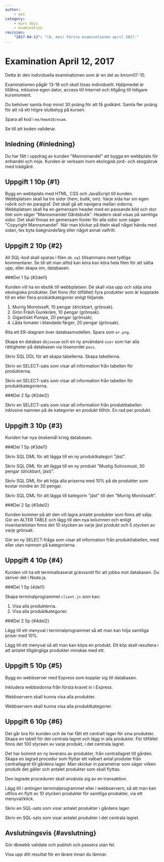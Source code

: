 ```yaml
---
author:
    - mos
category:
    - kurs dbjs
    - examination
revision:
    "2017-04-12": "(A, mos) Första examinationen april 2017."
...
```

Examination April 12, 2017
=======================================

Detta är den individuella examinationen som är en del av kmom07-10.

Examinationen pågår 13-18 och skall lösas individuellt. Hjälpmedel är tillåtna, inklusive egen dator, access till Internet och tillgång till tidigare kursmoment. 

Du behöver samla ihop minst 30 poäng för att få godkänt. Samla fler poäng för att nå ett högre slutbetyg på kursen.

<!--more-->

Spara all kod i `me/kmom10/exam`.

Se till att koden validerar.



Inledning {#inledning}
---------------------------------------

Du har fått i uppdrag av kunden "Mannsmandel" att bygga en webbplats för enhandel och nöje. Kunden är verksam inom ekologisk jord- och skogsbruk med trädgård.



Uppgift 1 10p {#1}
---------------------------------------

Bygg en webbplats med HTML, CSS och JavaScript till kunden. Webbplatsen skall ha tre sidor (hem, butik, om). Varje sida har sin egen rubrik och en paragraf. Det skall gå att navigera mellan sidorna. Webbplatsen skall ha en gemensam header med en passande bild och stor titel som säger "Mannsmandel Gårdsbutik". Headern skall visas på samtliga sidor. Det skall finnas en gemensam footer för alla sidor som säger "Copyright Mannsmandel". När man klickar på titeln skall något hända med sidan, tex byta bakgrundsfärg eller något annat valfritt.



Uppgift 2 10p {#2}
---------------------------------------

All SQL-kod skall sparas i filen `db.sql` tillsammans med tydliga kommentarer. Se till att man alltid kan köra kan köra hela filen för att sätta upp, eller skapa om, databasen.



###Del 1 5p {#2del1}

Kunden vill ha en ebutik till webbplatsen. De skall visa upp och sälja sina ekologiska produkter. Det finns (för tillfället) fyra produkter som är kopplade till en eller flera produktkategorier enligt följande.

1. Murrig Morotssaft, 10 pengar (drickbart, grönsak).
2. Grön Fräsh Gurkkräm, 10 pengar (grönsak).
3. Gigantiskt Pumpa, 20 pengar (grönsak).
4. Låda tomater i blandade färger, 20 pengar (grönsak).

Rita ett ER-diagram över databasmodellen. Spara som `er.png`.

Skapa en databas `dbjsexam` och en ny användare `user` som har alla rättigheter på databasen via lösenordet `pass`.

Skriv SQL DDL för att skapa tabellerna. Skapa tabellerna.

Skriv en SELECT-sats som visar all information från tabellen för produkterna.

Skriv en SELECT-sats som visar all information från tabellen för produktkategorierna.



###Del 2 5p {#2del2}

Skriv en SELECT-sats som visar all information från produkttabellen inklusive namnen på de kategorier en produkt tillhör. En rad per produkt.



Uppgift 3 10p {#3}
---------------------------------------

Kunden har nya önskemål kring databasen.



###Del 1 5p {#3del1}

Skriv SQL DML för att lägga till en ny produktkategori "jäst".

Skriv SQL DML för att lägga till en ny produkt "Mustig Solrosmust, 30 pengar (drickbart, jäst)".

Skriv SQL DML för att höja alla priserna med 10% på de produkter som kostar mindre än 30 pengar.

Skriv SQL DML för att lägga till kategorin "jäst" till den "Murrig Morotssaft".



###Del 2 5p {#3del2}

Kunden kommer på att den vill lagra antalet produkter som finns att sälja. Gör en ALTER TABLE och lägg till den nya kolumnen och enligt inventarielistan finns det 10 stycken av varje jäst produkt och 5 stycken av varje grönsak.

Gör en ny SELECT-fråga som visar all information från produkttabellen, med eller utan namnen på kategorierna.



Uppgift 4 10p {#4}
---------------------------------------

Kunden vill ha ett terminalbaserat gränssnitt för att jobba mot databasen. Du skriver det i Node.js.



###Del 1 5p {4del1}

Skapa terminalprogrammet `client.js` som kan:

1. Visa alla produkterna.
1. Visa alla produktkategorier.



###Del 2 5p {#4del2}

Lägg till ett menyval i terminalprogrammet så att man kan höja samtliga priser med 10%.

Lägg till ett menyval så att man kan köpa en produkt. Ett köp skall resultera i att antalet tillgängliga produkter minskas med ett.



Uppgift 5 10p {#5}
---------------------------------------

Bygg en webbserver med Express som kopplar sig till databasen.

Inkludera webbsidorna från första kravet in i Express.

Webbservern skall kunna visa alla produkter.

Webbservern skall kunna visa alla produktkategorier.



Uppgift 6 10p {#6}
---------------------------------------

Det går bra för kunden och de har fått ett centralt lager för sina produkter. Skapa en tabell för det centrala lagret och lägg in alla produkter. För tillfället finns det 100 stycken av varje produkt, i det centrala lagret.

Det har kommit en ny leverans av produkter, från centrallagret till gården. Skapa en lagrad procedur som flyttar ett valbart antal produter från centrallagret till gårdens lager. Man skickar in parametrar som säger vilken produtk det gäller och antalet produkter som skall flyttas.

Den lagrade proceduren skall använda sig av en transaktion.

Lägg till i antingen terminalprogrammet eller i webbservern, så att man kan utföra en flytt av 10 stycken produkter för samtliga produkter, via ett menyval/klick.

Skriv en SQL-sats som visar antalet produkter i gårdens lager.

Skriv en SQL-sats som visar antalet produkter i det centrala lagret.



Avslutningsvis {#avslutning}
---------------------------------------

Gör dbwebb validate och publish och passera utan fel.

Visa upp ditt resultat för en lärare innan du lämnar.
